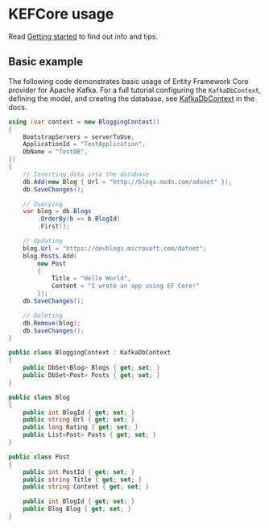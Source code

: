 # KEFCore usage

Read [Getting started](gettingstarted.md) to find out info and tips.

## Basic example

The following code demonstrates basic usage of Entity Framework Core provider for Apache Kafka. 
For a full tutorial configuring the `KafkaDbContext`, defining the model, and creating the database, see [KafkaDbContext](kafkadbcontext.md) in the docs.

```cs
using (var context = new BloggingContext()
{
    BootstrapServers = serverToUse,
    ApplicationId = "TestApplication",
    DbName = "TestDB",
})
{
    // Inserting data into the database
    db.Add(new Blog { Url = "http://blogs.msdn.com/adonet" });
    db.SaveChanges();

    // Querying
    var blog = db.Blogs
        .OrderBy(b => b.BlogId)
        .First();

    // Updating
    blog.Url = "https://devblogs.microsoft.com/dotnet";
    blog.Posts.Add(
        new Post
        {
            Title = "Hello World",
            Content = "I wrote an app using EF Core!"
        });
    db.SaveChanges();

    // Deleting
    db.Remove(blog);
    db.SaveChanges();
}

public class BloggingContext : KafkaDbContext
{
    public DbSet<Blog> Blogs { get; set; }
    public DbSet<Post> Posts { get; set; }
}

public class Blog
{
    public int BlogId { get; set; }
    public string Url { get; set; }
    public long Rating { get; set; }
    public List<Post> Posts { get; set; }
}

public class Post
{
    public int PostId { get; set; }
    public string Title { get; set; }
    public string Content { get; set; }

    public int BlogId { get; set; }
    public Blog Blog { get; set; }
}
```
